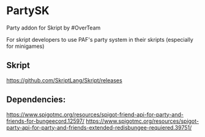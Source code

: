 # PartySK

Party addon for Skript by #OverTeam

For skript developers to use PAF's party system in their skripts (especially for minigames)

## Skript

https://github.com/SkriptLang/Skript/releases

## Dependencies:

https://www.spigotmc.org/resources/spigot-friend-api-for-party-and-friends-for-bungeecord.12597/
https://www.spigotmc.org/resources/spigot-party-api-for-party-and-friends-extended-redisbungee-requiered.39751/
